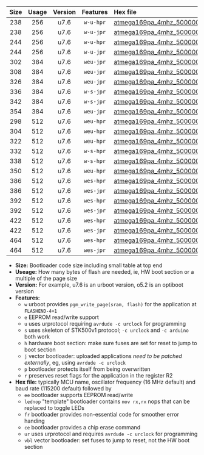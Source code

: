 |Size|Usage|Version|Features|Hex file|
|:-:|:-:|:-:|:-:|:--|
|238|256|u7.6|`w-u-hpr`|[atmega169pa_4mhz_500000bps_ur.hex](https://raw.githubusercontent.com/stefanrueger/urboot/main/atmega169pa_4mhz_500000bps_ur.hex)|
|238|256|u7.6|`w-u-jpr`|[atmega169pa_4mhz_500000bps_ur_vbl.hex](https://raw.githubusercontent.com/stefanrueger/urboot/main/atmega169pa_4mhz_500000bps_ur_vbl.hex)|
|244|256|u7.6|`w-u-hpr`|[atmega169pa_4mhz_500000bps_lednop_ur.hex](https://raw.githubusercontent.com/stefanrueger/urboot/main/atmega169pa_4mhz_500000bps_lednop_ur.hex)|
|244|256|u7.6|`w-u-jpr`|[atmega169pa_4mhz_500000bps_lednop_ur_vbl.hex](https://raw.githubusercontent.com/stefanrueger/urboot/main/atmega169pa_4mhz_500000bps_lednop_ur_vbl.hex)|
|302|384|u7.6|`weu-jpr`|[atmega169pa_4mhz_500000bps_ee_ur_vbl.hex](https://raw.githubusercontent.com/stefanrueger/urboot/main/atmega169pa_4mhz_500000bps_ee_ur_vbl.hex)|
|308|384|u7.6|`weu-jpr`|[atmega169pa_4mhz_500000bps_ee_lednop_ur_vbl.hex](https://raw.githubusercontent.com/stefanrueger/urboot/main/atmega169pa_4mhz_500000bps_ee_lednop_ur_vbl.hex)|
|326|384|u7.6|`weu-jpr`|[atmega169pa_4mhz_500000bps_ee_lednop_fr_ur_vbl.hex](https://raw.githubusercontent.com/stefanrueger/urboot/main/atmega169pa_4mhz_500000bps_ee_lednop_fr_ur_vbl.hex)|
|336|384|u7.6|`w-s-jpr`|[atmega169pa_4mhz_500000bps_vbl.hex](https://raw.githubusercontent.com/stefanrueger/urboot/main/atmega169pa_4mhz_500000bps_vbl.hex)|
|342|384|u7.6|`w-s-jpr`|[atmega169pa_4mhz_500000bps_lednop_vbl.hex](https://raw.githubusercontent.com/stefanrueger/urboot/main/atmega169pa_4mhz_500000bps_lednop_vbl.hex)|
|354|384|u7.6|`weu-jpr`|[atmega169pa_4mhz_500000bps_ee_lednop_fr_ce_ur_vbl.hex](https://raw.githubusercontent.com/stefanrueger/urboot/main/atmega169pa_4mhz_500000bps_ee_lednop_fr_ce_ur_vbl.hex)|
|298|512|u7.6|`weu-hpr`|[atmega169pa_4mhz_500000bps_ee_ur.hex](https://raw.githubusercontent.com/stefanrueger/urboot/main/atmega169pa_4mhz_500000bps_ee_ur.hex)|
|304|512|u7.6|`weu-hpr`|[atmega169pa_4mhz_500000bps_ee_lednop_ur.hex](https://raw.githubusercontent.com/stefanrueger/urboot/main/atmega169pa_4mhz_500000bps_ee_lednop_ur.hex)|
|322|512|u7.6|`weu-hpr`|[atmega169pa_4mhz_500000bps_ee_lednop_fr_ur.hex](https://raw.githubusercontent.com/stefanrueger/urboot/main/atmega169pa_4mhz_500000bps_ee_lednop_fr_ur.hex)|
|332|512|u7.6|`w-s-hpr`|[atmega169pa_4mhz_500000bps.hex](https://raw.githubusercontent.com/stefanrueger/urboot/main/atmega169pa_4mhz_500000bps.hex)|
|338|512|u7.6|`w-s-hpr`|[atmega169pa_4mhz_500000bps_lednop.hex](https://raw.githubusercontent.com/stefanrueger/urboot/main/atmega169pa_4mhz_500000bps_lednop.hex)|
|350|512|u7.6|`weu-hpr`|[atmega169pa_4mhz_500000bps_ee_lednop_fr_ce_ur.hex](https://raw.githubusercontent.com/stefanrueger/urboot/main/atmega169pa_4mhz_500000bps_ee_lednop_fr_ce_ur.hex)|
|386|512|u7.6|`wes-hpr`|[atmega169pa_4mhz_500000bps_ee.hex](https://raw.githubusercontent.com/stefanrueger/urboot/main/atmega169pa_4mhz_500000bps_ee.hex)|
|386|512|u7.6|`wes-jpr`|[atmega169pa_4mhz_500000bps_ee_vbl.hex](https://raw.githubusercontent.com/stefanrueger/urboot/main/atmega169pa_4mhz_500000bps_ee_vbl.hex)|
|392|512|u7.6|`wes-hpr`|[atmega169pa_4mhz_500000bps_ee_lednop.hex](https://raw.githubusercontent.com/stefanrueger/urboot/main/atmega169pa_4mhz_500000bps_ee_lednop.hex)|
|392|512|u7.6|`wes-jpr`|[atmega169pa_4mhz_500000bps_ee_lednop_vbl.hex](https://raw.githubusercontent.com/stefanrueger/urboot/main/atmega169pa_4mhz_500000bps_ee_lednop_vbl.hex)|
|422|512|u7.6|`wes-hpr`|[atmega169pa_4mhz_500000bps_ee_lednop_fr.hex](https://raw.githubusercontent.com/stefanrueger/urboot/main/atmega169pa_4mhz_500000bps_ee_lednop_fr.hex)|
|422|512|u7.6|`wes-jpr`|[atmega169pa_4mhz_500000bps_ee_lednop_fr_vbl.hex](https://raw.githubusercontent.com/stefanrueger/urboot/main/atmega169pa_4mhz_500000bps_ee_lednop_fr_vbl.hex)|
|464|512|u7.6|`wes-hpr`|[atmega169pa_4mhz_500000bps_ee_lednop_fr_ce.hex](https://raw.githubusercontent.com/stefanrueger/urboot/main/atmega169pa_4mhz_500000bps_ee_lednop_fr_ce.hex)|
|464|512|u7.6|`wes-jpr`|[atmega169pa_4mhz_500000bps_ee_lednop_fr_ce_vbl.hex](https://raw.githubusercontent.com/stefanrueger/urboot/main/atmega169pa_4mhz_500000bps_ee_lednop_fr_ce_vbl.hex)|

- **Size:** Bootloader code size including small table at top end
- **Useage:** How many bytes of flash are needed, ie, HW boot section or a multiple of the page size
- **Version:** For example, u7.6 is an urboot version, o5.2 is an optiboot version
- **Features:**
  + `w` urboot provides `pgm_write_page(sram, flash)` for the application at `FLASHEND-4+1`
  + `e` EEPROM read/write support
  + `u` uses urprotocol requiring `avrdude -c urclock` for programming
  + `s` uses skeleton of STK500v1 protocol; `-c urclock` and `-c arduino` both work
  + `h` hardware boot section: make sure fuses are set for reset to jump to boot section
  + `j` vector bootloader: uploaded applications *need to be patched externally*, eg, using `avrdude -c urclock`
  + `p` bootloader protects itself from being overwritten
  + `r` preserves reset flags for the application in the register R2
- **Hex file:** typically MCU name, oscillator frequency (16 MHz default) and baud rate (115200 default) followed by
  + `ee` bootloader supports EEPROM read/write
  + `lednop` "template" bootloader contains `mov rx,rx` nops that can be replaced to toggle LEDs
  + `fr` bootloader provides non-essential code for smoother error handing
  + `ce` bootloader provides a chip erase command
  + `ur` uses urprotocol and requires `avrdude -c urclock` for programming
  + `vbl` vector bootloader: set fuses to jump to reset, not the HW boot section
